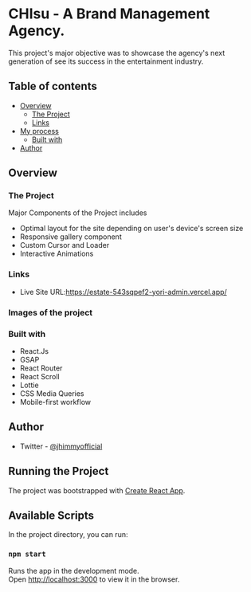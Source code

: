  # CHIsu - A Brand Management Agency.

This project's major objective was to showcase the agency's next generation of see its success in the entertainment industry.
## Table of contents

- [Overview](#overview)
  - [The Project](#the-project)
  - [Links](#links)
- [My process](#my-process)
  - [Built with](#built-with)
- [Author](#author)


## Overview

### The Project

Major Components of the Project includes

- Optimal layout for the site depending on user's device's screen size
- Responsive gallery component
- Custom Cursor and Loader
- Interactive Animations


### Links

- Live Site URL:https://estate-543sqpef2-yori-admin.vercel.app/

### Images of the project



### Built with

- React.Js
- GSAP
- React Router
- React Scroll
- Lottie
- CSS Media Queries
- Mobile-first workflow

## Author

- Twitter - [@jhimmyofficial](https://www.twitter.com/@jhimmyofficial)

## Running the Project

The project was bootstrapped with [Create React App](https://github.com/facebook/create-react-app).

## Available Scripts

In the project directory, you can run:

### `npm start`

Runs the app in the development mode.\
Open [http://localhost:3000](http://localhost:3000) to view it in the browser.
